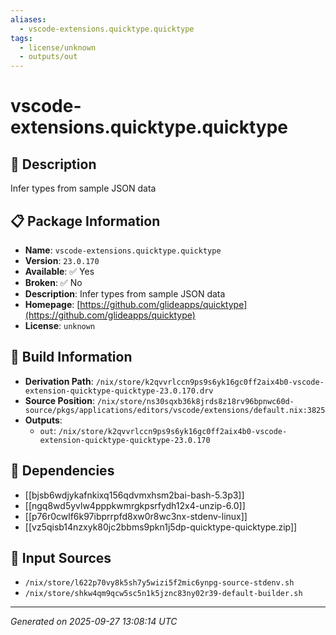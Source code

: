 ```yaml
---
aliases:
  - vscode-extensions.quicktype.quicktype
tags:
  - license/unknown
  - outputs/out
---
```


# vscode-extensions.quicktype.quicktype

## 📝 Description

Infer types from sample JSON data

## 📋 Package Information

- **Name**: `vscode-extensions.quicktype.quicktype`
- **Version**: `23.0.170`
- **Available**: ✅ Yes
- **Broken**: ✅ No
- **Description**: Infer types from sample JSON data
- **Homepage**: [https://github.com/glideapps/quicktype](https://github.com/glideapps/quicktype)
- **License**: `unknown`

## 🔧 Build Information

- **Derivation Path**: `/nix/store/k2qvvrlccn9ps9s6yk16gc0ff2aix4b0-vscode-extension-quicktype-quicktype-23.0.170.drv`
- **Source Position**: `/nix/store/ns30sqxb36k8jrds8z18rv96bpnwc60d-source/pkgs/applications/editors/vscode/extensions/default.nix:3825`
- **Outputs**:
  - `out`:  `/nix/store/k2qvvrlccn9ps9s6yk16gc0ff2aix4b0-vscode-extension-quicktype-quicktype-23.0.170`

## 🔗 Dependencies

- [[bjsb6wdjykafnkixq156qdvmxhsm2bai-bash-5.3p3]]
- [[ngq8wd5yvlw4pppkwmrgkpsrfydh12x4-unzip-6.0]]
- [[p76r0cwlf6k97ibprrpfd8xw0r8wc3nx-stdenv-linux]]
- [[vz5qisb14nzxyk80jc2bbms9pkn1j5dp-quicktype-quicktype.zip]]

## 📁 Input Sources

- `/nix/store/l622p70vy8k5sh7y5wizi5f2mic6ynpg-source-stdenv.sh`
- `/nix/store/shkw4qm9qcw5sc5n1k5jznc83ny02r39-default-builder.sh`

---
*Generated on 2025-09-27 13:08:14 UTC*
